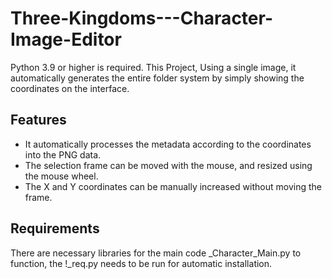 # Three-Kingdoms---Character-Image-Editor

Python 3.9 or higher is required.
This Project, 
Using a single image, it automatically generates the entire folder system by simply showing the coordinates on the interface. 

## Features

- It automatically processes the metadata according to the coordinates into the PNG data.
- The selection frame can be moved with the mouse, and resized using the mouse wheel.
- The X and Y coordinates can be manually increased without moving the frame.

## Requirements

There are necessary libraries for the main code _Character_Main.py to function, the !_req.py needs to be run for automatic installation.
